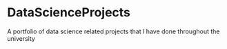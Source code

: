 # DataScienceProjects
A portfolio of data science related projects that I have done throughout the university
